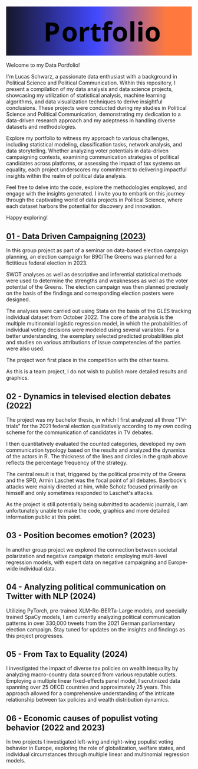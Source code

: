 ![Alt text](./img/header1.svg)

Welcome to my Data Portfolio! 

I'm Lucas Schwarz, a passionate data enthusiast with a background in Political Science and Political Communication. Within this repository, I present a compilation of my data analysis and data science projects, showcasing my utilization of statistical analysis, machine learning algorithms, and data visualization techniques to derive insightful conclusions. These projects were conducted during my studies in Political Science and Political Communication, demonstrating my dedication to a data-driven research approach and my adeptness in handling diverse datasets and methodologies.

Explore my portfolio to witness my approach to various challenges, including statistical modeling, classification tasks, network analysis, and data storytelling. Whether analyzing voter potentials in data-driven campaigning contexts, examining communication strategies of political candidates across platforms, or assessing the impact of tax systems on equality, each project underscores my commitment to delivering impactful insights within the realm of political data analysis.

Feel free to delve into the code, explore the methodologies employed, and engage with the insights generated. I invite you to embark on this journey through the captivating world of data projects in Political Science, where each dataset harbors the potential for discovery and innovation.

Happy exploring!

## [01 - Data Driven Campaigning (2023)](https://github.com/TheLucasSchwarz/portfolio/tree/main/01-Data_Driven_Campaigning)
In this group project as part of a seminar on data-based election campaign planning, an election campaign for B90/The Greens was planned for a fictitious federal election in 2023. 

SWOT analyses as well as descriptive and inferential statistical methods were used to determine the strengths and weaknesses as well as the voter potential of the Greens. The election campaign was then planned precisely on the basis of the findings and corresponding election posters were designed.

The analyses were carried out using Stata on the basis of the GLES tracking individual dataset from October 2022. The core of the analysis is the multiple multinomial logistic regression model, in which the probabilities of individual voting decisions were modeled using several variables. For a better understanding, the exemplary selected predicted probabilities plot and studies on various attributions of issue competencies of the parties were also used.

The project won first place in the competition with the other teams. 

As this is a team project, I do not wish to publish more detailed results and graphics.

## 02 - Dynamics in televised election debates (2022)
The project was my bachelor thesis, in which I first analyzed all three "TV-trials" for the 2021 federal election qualitatively according to my own coding scheme for the communication of candidates in TV debates.

I then quantitatively evaluated the counted categories, developed my own communication typology based on the results and analyzed the dynamics of the actors in R. The thickness of the lines and circles in the graph above reflects the percentage frequency of the strategy.

The central result is that, triggered by the political proximity of the Greens and the SPD, Armin Laschet was the focal point of all debates. Baerbock's attacks were mainly directed at him, while Scholz focused primarily on himself and only sometimes responded to Laschet's attacks.

As the project is still potentially being submitted to academic journals, I am unfortunately unable to make the code, graphics and more detailed information public at this point.

## 03 - Position becomes emotion? (2023)
In another group project we explored the connection between societal polarization and negative campaign rhetoric employing multi-level regression models, with expert data on negative campaigning and Europe-wide individual data.

## 04 - Analyzing political communication on Twitter with NLP (2024)
Utilizing PyTorch, pre-trained XLM-Ro-BERTa-Large models, and specially trained SpaCy models, I am currently analyzing political communication patterns in over 330,000 tweets from the 2021 German parliamentary election campaign. Stay tuned for updates on the insights and findings as this project progresses.

## 05 - From Tax to Equality (2024)
I investigated the impact of diverse tax policies on wealth inequality by analyzing macro-country data sourced from various reputable outlets. Employing a multiple linear fixed-effects panel model, I scrutinized data spanning over 25 OECD countries and approximately 25 years. This approach allowed for a comprehensive understanding of the intricate relationship between tax policies and wealth distribution dynamics.
 
## 06 - Economic causes of populist voting behavior (2022 and 2023)
In two projects I investigated left-wing and right-wing populist voting behavior in Europe, exploring the role of globalization, welfare states, and individual circumstances through multiple linear and multinomial regression models.
